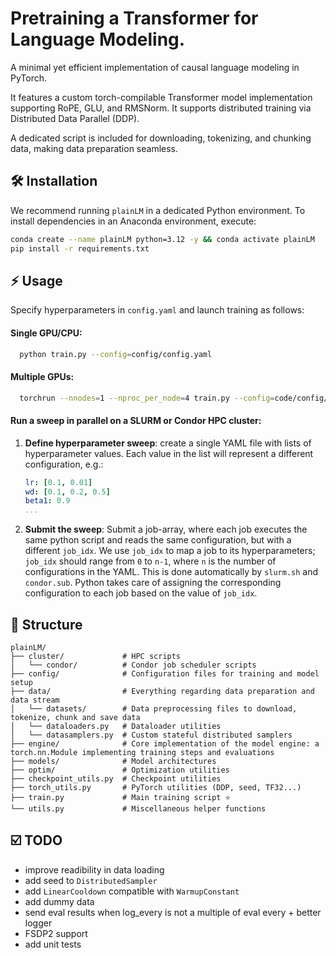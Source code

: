 # Pretraining a Transformer for Language Modeling.
A minimal yet efficient implementation of causal language modeling in PyTorch.

It features a custom torch-compilable Transformer model implementation supporting RoPE, GLU, and RMSNorm.
It supports distributed training via Distributed Data Parallel (DDP).

A dedicated script is included for downloading, tokenizing, and chunking data, making data preparation seamless.

## 🛠 Installation
We recommend running `plainLM` in a dedicated Python environment. To install dependencies in an Anaconda environment, execute:
```bash
conda create --name plainLM python=3.12 -y && conda activate plainLM
pip install -r requirements.txt
```

## ⚡️ Usage

Specify hyperparameters in `config.yaml` and launch training as follows:

#### Single GPU/CPU:
```bash
  python train.py --config=config/config.yaml
```
#### Multiple GPUs:
```bash
  torchrun --nnodes=1 --nproc_per_node=4 train.py --config=code/config/sweep.yaml
```

#### Run a sweep in parallel on a SLURM or Condor HPC cluster:

1. **Define hyperparameter sweep**:
  create a single YAML file with lists of hyperparameter values. Each value in the list will represent a different configuration, e.g.:
   ```yaml
   lr: [0.1, 0.01]
   wd: [0.1, 0.2, 0.5]
   beta1: 0.9
   ...
   ```
2. **Submit the sweep**: 
   Submit a job-array, where each job executes the same python script and reads the same configuration, but with a different `job_idx`. We use `job_idx` to map a job to its hyperparameters; `job_idx` should range from `0` to `n-1`, where `n` is the number of configurations in the YAML. This is done automatically by `slurm.sh` and `condor.sub`. Python takes care of assigning the corresponding configuration to each job based on the value of `job_idx`.


## 📂 Structure
```
plainLM/
├── cluster/             # HPC scripts
│   └── condor/          # Condor job scheduler scripts
├── config/              # Configuration files for training and model setup
├── data/                # Everything regarding data preparation and data stream
│   └── datasets/        # Data preprocessing files to download, tokenize, chunk and save data
│   └── dataloaders.py   # Dataloader utilities
│   └── datasamplers.py  # Custom stateful distributed samplers
├── engine/              # Core implementation of the model engine: a torch.nn.Module implementing training steps and evaluations
├── models/              # Model architectures
├── optim/               # Optimization utilities
├── checkpoint_utils.py  # Checkpoint utilities
├── torch_utils.py       # PyTorch utilities (DDP, seed, TF32...)
├── train.py             # Main training script ⭐️
└── utils.py             # Miscellaneous helper functions
```

## ☑️ TODO
- improve readibility in data loading
- add seed to `DistributedSampler`
- add `LinearCooldown` compatible with `WarmupConstant`
- add dummy data
- send eval results when log_every is not a multiple of eval every + better logger
- FSDP2 support
- add unit tests

